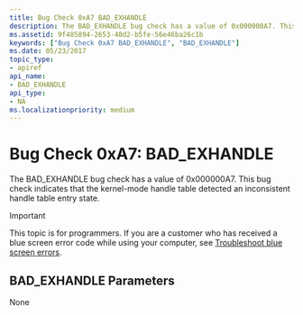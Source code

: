 ```yaml
---
title: Bug Check 0xA7 BAD_EXHANDLE
description: The BAD_EXHANDLE bug check has a value of 0x000000A7. This bug check indicates that the kernel-mode handle table detected an inconsistent handle table entry state.
ms.assetid: 9f485894-2653-40d2-b5fe-56e46ba26c1b
keywords: ["Bug Check 0xA7 BAD_EXHANDLE", "BAD_EXHANDLE"]
ms.date: 05/23/2017
topic_type:
- apiref
api_name:
- BAD_EXHANDLE
api_type:
- NA
ms.localizationpriority: medium
---
```


# Bug Check 0xA7: BAD\_EXHANDLE


The BAD\_EXHANDLE bug check has a value of 0x000000A7. This bug check indicates that the kernel-mode handle table detected an inconsistent handle table entry state.

> [!IMPORTANT]
> This topic is for programmers. If you are a customer who has received a blue screen error code while using your computer, see [Troubleshoot blue screen errors](https://support.microsoft.com/help/14238/windows-10-troubleshoot-blue-screen-errors).


## BAD\_EXHANDLE Parameters


None

 

 




